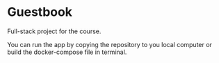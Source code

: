 # Guestbook

Full-stack project for the course.

You can run the app by copying the repository to you local computer or
build the docker-compose file in terminal.
